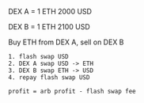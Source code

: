 DEX A = 1 ETH 2000 USD

DEX B = 1 ETH 2100 USD

Buy ETH from DEX A, sell on DEX B

```
1. flash swap USD
2. DEX A swap USD -> ETH
3. DEX B swap ETH -> USD
4. repay flash swap USD

profit = arb profit - flash swap fee
```
